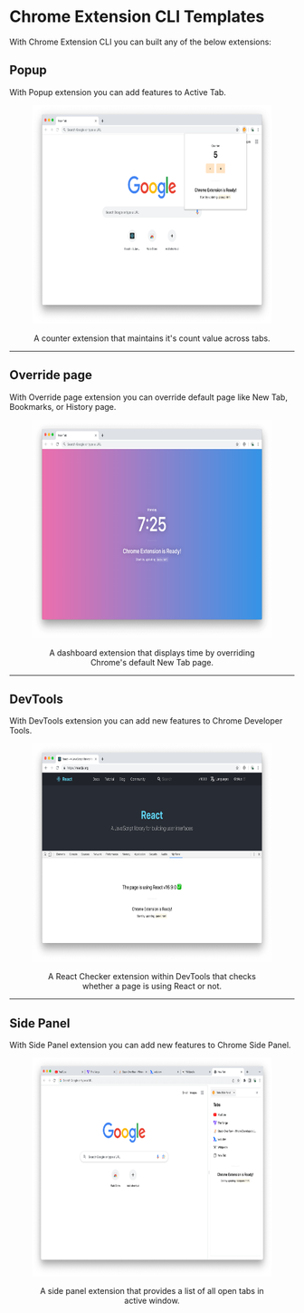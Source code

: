 # Chrome Extension CLI Templates

With Chrome Extension CLI you can built any of the below extensions:

## Popup

With Popup extension you can add features to Active Tab.

<div align="center">
  <figure>
    <img width="600" height="386" src="../assets/template-popup.png" alt="Popup template">
    <figcaption>
      <p>A counter extension that maintains it's count value across tabs.</p>
    </figcaption>
  </figure>
</div>

---

## Override page

With Override page extension you can override default page like New Tab, Bookmarks, or History page.

<div align="center">
  <figure>
    <img width="600" height="386" src="../assets/template-page.png" alt="Override page template">
    <figcaption>
      <p>A dashboard extension that displays time by overriding Chrome's default New Tab page.</p>
    </figcaption>
  </figure>
</div>

---

## DevTools

With DevTools extension you can add new features to Chrome Developer Tools.

<div align="center">
  <figure>
    <img width="600" height="386" src="../assets/template-panel.png" alt="DevTools Panel template">
    <figcaption>
      <p>A React Checker extension within DevTools that checks whether a page is using React or not.</p>
    </figcaption>
  </figure>
</div>

---

## Side Panel

With Side Panel extension you can add new features to Chrome Side Panel.

<div align="center">
  <figure>
    <img width="600" height="386" src="../assets/template-side-panel.png" alt="Side Panel template">
    <figcaption>
      <p>A side panel extension that provides a list of all open tabs in active window.</p>
    </figcaption>
  </figure>
</div>

